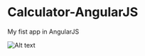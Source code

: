 # Calculator-AngularJS
My fist app in AngularJS

![Alt text](screenshots/v0.1.jpg?raw=true "AngularJS Calculator")
